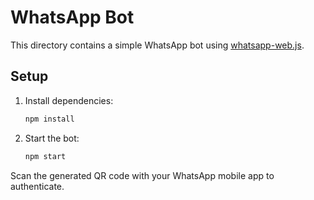 # WhatsApp Bot

This directory contains a simple WhatsApp bot using [whatsapp-web.js](https://github.com/pedroslopez/whatsapp-web.js).

## Setup
1. Install dependencies:
   ```bash
   npm install
   ```
2. Start the bot:
   ```bash
   npm start
   ```
Scan the generated QR code with your WhatsApp mobile app to authenticate.
